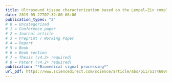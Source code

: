 ```yaml
---
title: Ultrasound tissue characterization based on the Lempel–Ziv complexity with application to breast lesion classification
date: 2019-05-27T07:32:00-08:00
publication_types: "2"
# 0 = Uncategorized
# 1 = Conference paper
# 2 = Journal article
# 3 = Preprint / Working Paper
# 4 = Report
# 5 = Book
# 6 = Book section
# 7 = Thesis (v4.2+ required)
# 8 = Patent (v4.2+ required)
publication: "*Biomedical signal processing*"
url_pdf: https://www.sciencedirect.com/science/article/abs/pii/S1746809419300643
---
```

